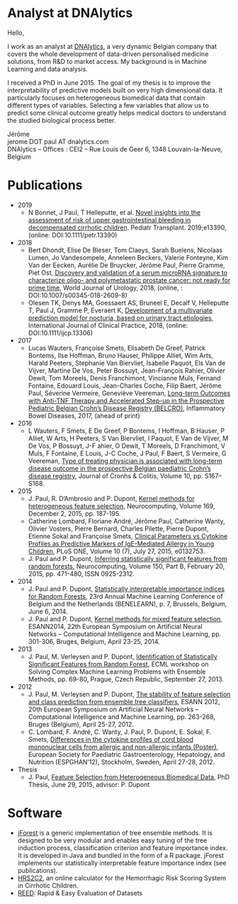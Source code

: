 # Analyst at DNAlytics

Hello,

I work as an analyst at [DNAlytics](https://dnalytics.com), a very dynamic Belgian company that covers the whole development of data-driven personalised medicine solutions, from R&D to market access. My background is in Machine Learning and data analysis.

I received a PhD in June 2015. The goal of my thesis is to improve the interpretability of predictive models built on very high dimensional data. It particularly focuses on heterogeneous biomedical data that contain different types of variables. Selecting a few variables that allow us to predict some clinical outcome greatly helps medical doctors to understand the studied biological process better.

Jérôme  
jerome DOT paul AT dnalytics.com  
DNAlytics – Offices : CEI2 – Rue Louis de Geer 6, 1348 Louvain-la-Neuve, Belgium

# Publications

- 2019
    - N Bonnet, J Paul, T Helleputte, et al.
      [Novel insights into the assessment of risk of upper gastrointestinal bleeding in decompensated cirrhotic children](https://doi.org/10.1111/petr.13390).
      Pediatr Transplant. 2019;e13390, (online: DOI:10.1111/petr.13390)
- 2018
    - Bert Dhondt, Elise De Bleser, Tom Claeys, Sarah Buelens, Nicolaas Lumen, Jo Vandesompele, Anneleen Beckers, Valerie Fonteyne, Kim Van der Eecken, Aurélie De Bruycker, Jérôme Paul, Pierre Gramme, Piet Ost,
      [Discovery and validation of a serum microRNA signature to characterize oligo- and polymetastatic prostate cancer: not ready for prime time](https://doi.org/10.1007/s00345-018-2609-8),
      World Journal of Urology, 2018, (online, : DOI:10.1007/s00345-018-2609-8)
    - Olesen TK, Denys MA, Goessaert AS, Bruneel E, Decalf V, Helleputte T, Paul J, Gramme P, Everaert K,
      [Development of a multivariate prediction model for nocturia, based on urinary tract etiologies](https://doi.org/10.1111/ijcp.13306),
      International Journal of Clinical Practice, 2018, (online: DOI:10.1111/ijcp.13306)
- 2017
    - Lucas Wauters, Françoise Smets, Elisabeth De Greef, Patrick Bontems, Ilse Hoffman, Bruno Hauser, Philippe Alliet, Wim Arts, Harald Peeters, Stephanie Van Biervliet, Isabelle Paquot, Els Van de Vijver, Martine De Vos, Peter Bossuyt, Jean-François Rahier, Olivier Dewit, Tom Moreels, Denis Franchimont, Vincianne Muls, Fernand Fontaine, Edouard Louis, Jean-Charles Coche, Filip Baert, Jérôme Paul, Séverine Vermeire, Geneviève Veereman,
      [Long-term Outcomes with Anti-TNF Therapy and Accelerated Step-up in the Prospective Pediatric Belgian Crohn’s Disease Registry (BELCRO)](http://journals.lww.com/ibdjournal/Fulltext/publishahead/Long_term_Outcomes_with_Anti_TNF_Therapy_and.98520.aspx),
      Inflammatory Bowel Diseases, 2017, (ahead of print)
- 2016
    - L Wauters, F Smets, E De Greef, P Bontems, I Hoffman, B Hauser, P Alliet, W Arts, H Peeters, S Van Biervliet, I Paquot, E Van de Vijver, M De Vos, P Bossuyt, J-F ahier, O Dewit, T Moreels, D Franchimont, V Muls, F Fontaine, E Louis, J-C Coche, J Paul, F Baert, S Vermeire, G Veereman,
      [Type of treating physician is associated with long-term disease outcome in the prospective Belgian paediatric Crohn’s disease registry](https://biblio.ugent.be/publication/8038467),
      Journal of Cronhs & Colitis, Volume 10, pp. S167–S168.
- 2015
    - J. Paul, R. D’Ambrosio and P. Dupont,
      [Kernel methods for heterogeneous feature selection](http://dx.doi.org/10.1016/j.neucom.2014.12.098),
      Neurocomputing, Volume 169, December 2, 2015, pp. 187-195.
    - Catherine Lombard, Floriane André, Jérôme Paul, Catherine Wanty, Olivier Vosters, Pierre Bernard, Charles Pilette, Pierre Dupont, Etienne Sokal and Françoise Smets,
      [Clinical Parameters vs Cytokine Profiles as Predictive Markers of IgE-Mediated Allergy in Young Children](http://dx.doi.org/10.1371/journal.pone.0132753),
      PLoS ONE, Volume 10 (7), July 27, 2015, e0132753.
    - J. Paul and P. Dupont,
      [Inferring statistically significant features from random forests](http://dx.doi.org/10.1016/j.neucom.2014.07.067),
      Neurocomputing, Volume 150, Part B, February 20, 2015, pp. 471-480, ISSN 0925-2312.
- 2014
    - J. Paul and P. Dupont,
      [Statistically interpretable importance indices for Random Forests](http://hdl.handle.net/2078.1/147350),
      23rd Annual Machine Learning Conference of Belgium and the Netherlands (BENELEARN), p. 7, Brussels, Belgium, June 6, 2014.
    - J. Paul and P. Dupont,
      [Kernel methods for mixed feature selection](http://hdl.handle.net/2078.1/140532),
      ESANN2014, 22th European Symposium on Artificial Neural Networks – Computational Intelligence and Machine Learning, pp. 301-306, Bruges, Belgium, April 23-25, 2014.
- 2013
    - J. Paul, M. Verleysen and P. Dupont,
      [Identification of Statistically Significant Features from Random Forest](http://hdl.handle.net/2078.1/133615),
      ECML workshop on Solving Complex Machine Learning Problems with Ensemble Methods, pp. 69-80, Prague, Czech Republic, September 27, 2013.
- 2012
    - J. Paul, M. Verleysen and P. Dupont,
      [The stability of feature selection and class prediction from ensemble tree classifiers](http://hdl.handle.net/2078.1/113825),
      ESANN 2012, 20th European Symposium on Artificial Neural Networks – Computational Intelligence and Machine Learning, pp. 263-268, Bruges (Belgium), April 25-27, 2012.
    - C. Lombard, F. André, C. Wanty, J. Paul, P. Dupont, E. Sokal, F. Smets,
      [Differences in the cytokine profiles of cord blood mononuclear cells from allergic and non-allergic infants (Poster)](http://hdl.handle.net/2078.1/109780),
      European Society for Paediatric Gastroenterology, Hepatology, and Nutrition (ESPGHAN’12), Stockholm, Sweden, April 27-28, 2012.
- Thesis
    - J. Paul,
      [Feature Selection from Heterogeneous Biomedical Data](http://hdl.handle.net/2078.1/165076),
      PhD Thesis, June 29, 2015, advisor: P. Dupont

# Software

- [jForest](https://github.com/jeromepaul/jForest) is a generic implementation of tree ensemble methods.
  It is designed to be very modular and enables easy tuning of the tree induction process, classification criterion and feature importance index.
  It is developed in Java and bundled in the form of a R package. jForest implements our statistically interpretable feature importance index (see publications).
- [HRS2C2](http://hrs2c2.com/), an online calculator for the Hemorrhagic Risk Scoring System in Cirrhotic Children.
- [REED](http://reed.dnalytics.com/): Rapid & Easy Evaluation of Datasets

